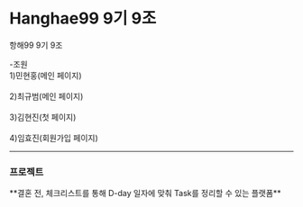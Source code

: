 # Hanghae99 9기 9조
항해99 9기 9조

-조원
<br>1)민현홍(메인 페이지)</br>
<br>2)최규범(메인 페이지)</br>
<br>3)김현진(첫 페이지)</br>
<br>4)임효진(회원가입 페이지)</br>

---
<h3><b>프로젝트</b></h3>
 **결혼 전, 체크리스트를 통해 D-day 일자에 맞춰 Task를 정리할 수 있는 플랫폼**
